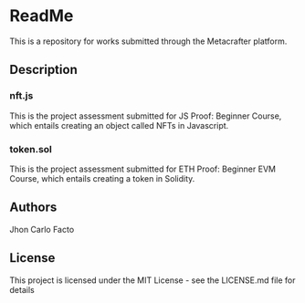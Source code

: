 # ReadMe

This is a repository for works submitted through the Metacrafter platform.

## Description

### nft.js

This is the project assessment submitted for JS Proof: Beginner Course, which entails creating an object called NFTs in Javascript.

### token.sol

This is the project assessment submitted for ETH Proof: Beginner EVM Course, which entails creating a token in Solidity.

## Authors

Jhon Carlo Facto


## License

This project is licensed under the MIT License - see the LICENSE.md file for details
